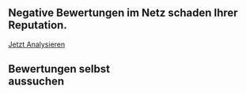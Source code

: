 <section class="info-hero2 vh-100" id="kontakt">
        <div class="container h-100">
            <div class="h-100 row justify-content-between align-items-center pt-5">
                <div class="col-xl-6 d-none d-xl-inline">
                    <div class="info-hero-content px-3 px-xl-0">
                        <h1 class="display-4 text-white fw-bold text-center text-xl-start mb-4">Negative Bewertungen im Netz schaden Ihrer <span class="text-gold">Reputation.</span></h1>
                        <div class="text-center d-xl-none">
                            <a href="#preise" class="btn btn-warning px-4 py-3 fw-bold w-100">Jetzt Analysieren</a>
                        </div>
                    </div>
                </div>
                <div class="col-xl-5">
                    <div class="info-hero-form-wrapper bg-white rounded-4 p-4">
                        <h2 class="text-center text-dark fw-bold fs-3">Bewertungen selbst <br> aussuchen</h2>
                <contact-form></contact-form>
                       </div>
                </div>
            </div>
        </div>
    </section>
